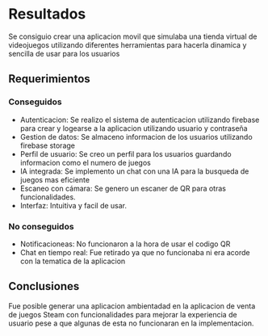 # Resultados

Se consiguio crear una aplicacion movil que simulaba una tienda virtual de videojuegos utilizando diferentes herramientas para hacerla dinamica y sencilla de usar para los usuarios

## Requerimientos

### Conseguidos
* Autenticacion: Se realizo el sistema de autenticacion utilizando firebase para crear y logearse a la aplicacion utilizando usuario y contraseña
* Gestion de datos: Se almaceno informacion de los usuarios utilizando firebase storage
* Perfil de usuario: Se creo un perfil para los usuarios guardando informacion como el numero de juegos
* IA integrada: Se implemento un chat con una IA para la busqueda de juegos mas eficiente
* Escaneo con cámara: Se genero un escaner de QR para otras funcionalidades.
* Interfaz: Intuitiva y facil de usar.

### No conseguidos
* Notificacioneas: No funcionaron a la hora de usar el codigo QR
* Chat en tiempo real: Fue retirado ya que no funcionaba ni era acorde con la tematica de la aplicacion

## Conclusiones
Fue posible generar una aplicacion ambientadad en la aplicacion de venta de juegos Steam con funcionalidades para mejorar la experiencia de usuario pese a que algunas de esta no funcionaran en la implementacion.
